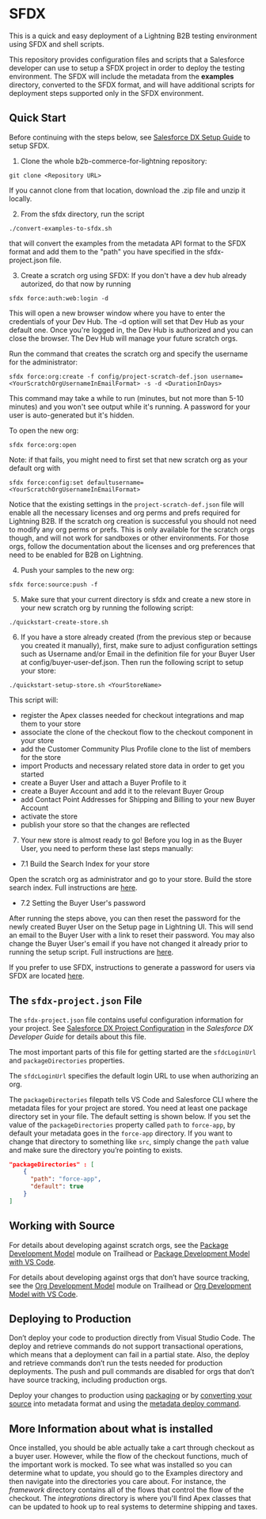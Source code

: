 # SFDX

This is a quick and easy deployment of a Lightning B2B testing environment using SFDX and shell scripts.

This repository provides configuration files and scripts that a Salesforce developer can use to setup a SFDX project in order to deploy the testing environment. The SFDX will include the metadata from the **examples** directory, converted to the SFDX format, and will have additional scripts for deployment steps supported only in the SFDX environment.

## Quick Start
Before continuing with the steps below, see [Salesforce DX Setup Guide](https://developer.salesforce.com/docs/atlas.en-us.sfdx_setup.meta/sfdx_setup/sfdx_setup_intro.htm) to setup SFDX.

1. Clone the whole b2b-commerce-for-lightning repository:
```
git clone <Repository URL>
```
If you cannot clone from that location, download the .zip file and unzip it locally.

2. From the sfdx directory, run the script
```
./convert-examples-to-sfdx.sh
```
that will convert the examples from the metadata API format to the SFDX format and add them to the "path" you have specified in the sfdx-project.json file.

3. Create a scratch org using SFDX:
If you don't have a dev hub already autorized, do that now by running
```
sfdx force:auth:web:login -d
```
This will open a new browser window where you have to enter the credentials of your Dev Hub. The -d option will set that Dev Hub as your default one. Once you're logged in, the Dev Hub is authorized and you can close the browser. The Dev Hub will manage your future scratch orgs.

Run the command that creates the scratch org and specify the username for the administrator:
```
sfdx force:org:create -f config/project-scratch-def.json username=<YourScratchOrgUsernameInEmailFormat> -s -d <DurationInDays>
```
This command may take a while to run (minutes, but not more than 5-10 minutes) and you won't see output while it's running. A password for your user is auto-generated but it's hidden.

To open the new org:
```
sfdx force:org:open
```
Note: if that fails, you might need to first set that new scratch org as your default org with
```
sfdx force:config:set defaultusername=<YourScratchOrgUsernameInEmailFormat>
```

Notice that the existing settings in the ```project-scratch-def.json``` file will enable all the necessary licenses and org perms and prefs required for Lightning B2B. If the scratch org creation is successful you should not need to modify any org perms or prefs. This is only available for the scratch orgs though, and will not work for sandboxes or other environments. For those orgs, follow the documentation about the licenses and org preferences that need to be enabled for B2B on Lightning.

4. Push your samples to the new org:
```
sfdx force:source:push -f
```
5. Make sure that your current directory is sfdx and create a new store in your new scratch org by running the following script:
```
./quickstart-create-store.sh
```
6. If you have a store already created (from the previous step or because you created it manually), first, make sure to adjust configuration settings such as Username and/or Email in the definition file for your Buyer User at config/buyer-user-def.json. Then run the following script to setup your store:
```
./quickstart-setup-store.sh <YourStoreName>
```
This script will:
 - register the Apex classes needed for checkout integrations and map them to your store
 - associate the clone of the checkout flow to the checkout component in your store
 - add the Customer Community Plus Profile clone to the list of members for the store
 - import Products and necessary related store data in order to get you started
 - create a Buyer User and attach a Buyer Profile to it
 - create a Buyer Account and add it to the relevant Buyer Group
 - add Contact Point Addresses for Shipping and Billing to your new Buyer Account
 - activate the store
 - publish your store so that the changes are reflected

 7. Your new store is almost ready to go! Before you log in as the Buyer User, you need to perform these last steps manually:
 
- 7.1 Build the Search Index for your store

Open the scratch org as administrator and go to your store. Build the store search index.
Full instructions are [here](https://help.salesforce.com/articleView?id=b2b_comm_lex_search_index_rebuild.htm&type=5).
 
- 7.2 Setting the Buyer User's password

After running the steps above, you can then reset the password for the newly created Buyer User on the Setup page in Lightning UI. This will send an email to the Buyer User with a link to reset their password. You may also change the Buyer User's email if you have not changed it already prior to running the setup script. Full instructions are [here](https://help.salesforce.com/articleView?id=resetting_and_expiring_passwords.htm&type=5).

If you prefer to use SFDX, instructions to generate a password for users via SFDX are located [here](https://developer.salesforce.com/docs/atlas.en-us.sfdx_dev.meta/sfdx_dev/sfdx_dev_scratch_orgs_passwd.htm).

## The `sfdx-project.json` File

The `sfdx-project.json` file contains useful configuration information for your project. See [Salesforce DX Project Configuration](https://developer.salesforce.com/docs/atlas.en-us.sfdx_dev.meta/sfdx_dev/sfdx_dev_ws_config.htm) in the _Salesforce DX Developer Guide_ for details about this file.

The most important parts of this file for getting started are the `sfdcLoginUrl` and `packageDirectories` properties.

The `sfdcLoginUrl` specifies the default login URL to use when authorizing an org.

The `packageDirectories` filepath tells VS Code and Salesforce CLI where the metadata files for your project are stored. You need at least one package directory set in your file. The default setting is shown below. If you set the value of the `packageDirectories` property called `path` to `force-app`, by default your metadata goes in the `force-app` directory. If you want to change that directory to something like `src`, simply change the `path` value and make sure the directory you’re pointing to exists.
```json
"packageDirectories" : [
    {
      "path": "force-app",
      "default": true
    }
]
```
## Working with Source

For details about developing against scratch orgs, see the [Package Development Model](https://trailhead.salesforce.com/en/content/learn/modules/sfdx_dev_model) module on Trailhead or [Package Development Model with VS Code](https://forcedotcom.github.io/salesforcedx-vscode/articles/user-guide/package-development-model).

For details about developing against orgs that don’t have source tracking, see the [Org Development Model](https://trailhead.salesforce.com/content/learn/modules/org-development-model) module on Trailhead or [Org Development Model with VS Code](https://forcedotcom.github.io/salesforcedx-vscode/articles/user-guide/org-development-model).

## Deploying to Production

Don’t deploy your code to production directly from Visual Studio Code. The deploy and retrieve commands do not support transactional operations, which means that a deployment can fail in a partial state. Also, the deploy and retrieve commands don’t run the tests needed for production deployments. The push and pull commands are disabled for orgs that don’t have source tracking, including production orgs.

Deploy your changes to production using [packaging](https://developer.salesforce.com/docs/atlas.en-us.sfdx_dev.meta/sfdx_dev/sfdx_dev_dev2gp.htm) or by [converting your source](https://developer.salesforce.com/docs/atlas.en-us.sfdx_cli_reference.meta/sfdx_cli_reference/cli_reference_force_source.htm#cli_reference_convert) into metadata format and using the [metadata deploy command](https://developer.salesforce.com/docs/atlas.en-us.sfdx_cli_reference.meta/sfdx_cli_reference/cli_reference_force_mdapi.htm#cli_reference_deploy).

## More Information about what is installed

Once installed, you should be able actually take a cart through checkout as a buyer user. However, while the flow of the checkout functions, much of the important work is mocked. To see what was installed so you can determine what to update, you should go to the Examples directory and then navigate into the directories you care about. For instance, the *framework* directory contains all of the flows that control the flow of the checkout. The *integrations* directory is where you'll find Apex classes that can be updated to hook up to real systems to determine shipping and taxes.
